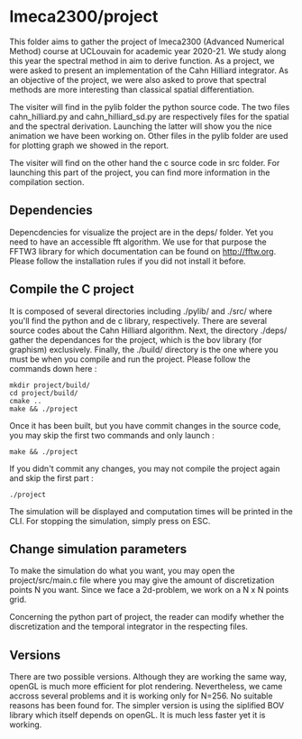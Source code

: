 # lmeca2300/project

This folder aims to gather the project of lmeca2300 (Advanced Numerical Method) course at UCLouvain for academic year 2020-21. We study along this year the spectral method in aim to derive function. As a project, we were asked to present an implementation of the Cahn Hilliard integrator. As an objective of the project, we were also asked to prove that spectral methods are more interesting than classical spatial differentiation.

The visiter will find in the pylib folder the python source code. The two files cahn_hilliard.py and cahn_hilliard_sd.py are respectively files for the spatial and the spectral derivation. Launching the latter will show you the nice animation we have been working on. Other files in the pylib folder are used for plotting graph we showed in the report.

The visiter will find on the other hand the c source code in src folder. For launching this part of the project, you can find more information in the compilation section.

## Dependencies

Depencdencies for visualize the project are in the deps/ folder. Yet you need to have an accessible fft algorithm. We use for that purpose the FFTW3 library for which documentation can be found on http://fftw.org. Please follow the installation rules if you did not install it before.

## Compile the C project

It is composed of several directories including ./pylib/ and ./src/ where you'll find the python and de c library, respectively.
There are several source codes about the Cahn Hilliard algorithm.
Next, the directory ./deps/ gather the dependances for the project, which is the bov library (for graphism) exclusively.
Finally, the ./build/ directory is the one where you must be when you compile and run the project. Please follow the commands down here :

	mkdir project/build/
	cd project/build/
	cmake ..
	make && ./project

Once it has been built, but you have commit changes in the source code, you may skip the first two commands and only launch :

	make && ./project

If you didn't commit any changes, you may not compile the project again and skip the first part :

	./project

The simulation will be displayed and computation times will be printed in the CLI. For stopping the simulation, simply press on ESC.

## Change simulation parameters

To make the simulation do what you want, you may open the project/src/main.c file where you may give the amount of discretization points N you want. Since we face a 2d-problem, we work on a N x N points grid.

Concerning the python part of project, the reader can modify whether the discretization and the temporal integrator in the respecting files.

## Versions

There are two possible versions. Although they are working the same way, openGL is much more efficient for plot rendering. Nevertheless, we came accross several problems and it is working only for N=256. No suitable reasons has been found for. The simpler version is using the siplified BOV library which itself depends on openGL. It is much less faster yet it is working.
